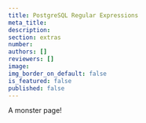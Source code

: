 ```yaml
---
title: PostgreSQL Regular Expressions
meta_title:
description:
section: extras
number:
authors: []
reviewers: []
image:
img_border_on_default: false
is_featured: false
published: false
---
```

A monster page!
